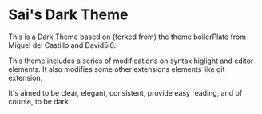 Sai's Dark Theme
=================

This is a Dark Theme based on (forked from) the theme boilerPlate from Miguel del Castillo and David5i6.

This theme includes a series of modifications on syntax higlight and editor elements.
It also modifies some other extensions elements like git extension.

It's aimed to be clear, elegant, consistent, provide easy reading, and of course, to be dark 
